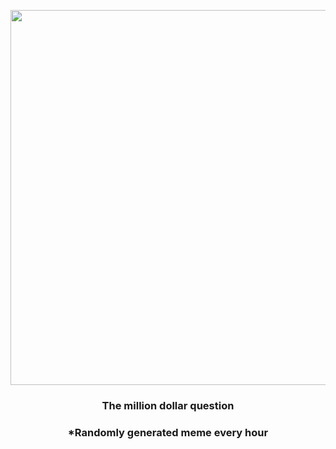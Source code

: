 <p align="center">
        <img src="https://i.redd.it/qua6edv9ont81.png" width="600" height="600">
        </p>
        <h3 align="center">The million dollar question</h3>
        <h3 align="center">*Randomly generated meme every hour</h3>
    